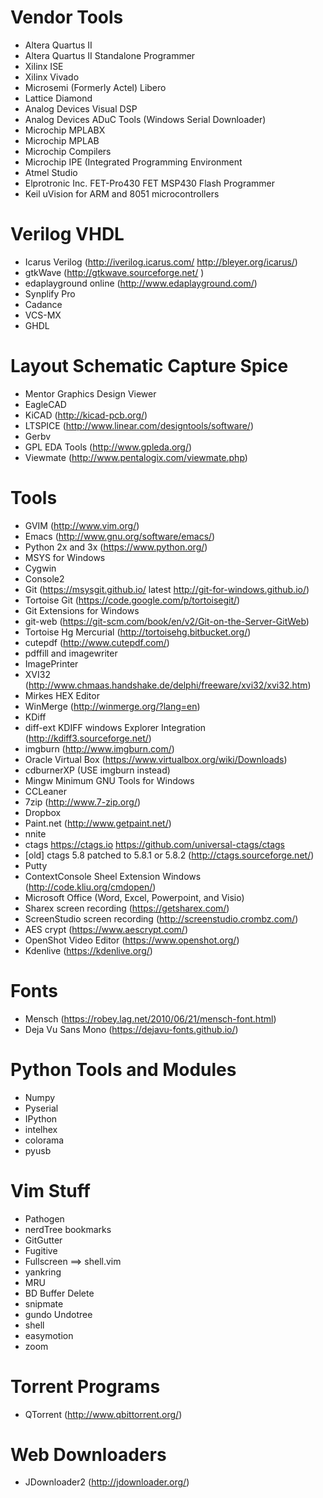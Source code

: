 

Vendor Tools
============
* Altera Quartus II
* Altera Quartus II Standalone Programmer
* Xilinx ISE
* Xilinx Vivado
* Microsemi (Formerly Actel) Libero
* Lattice Diamond
* Analog Devices Visual DSP
* Analog Devices ADuC Tools (Windows Serial Downloader)
* Microchip MPLABX
* Microchip MPLAB
* Microchip Compilers
* Microchip IPE (Integrated Programming Environment
* Atmel Studio
* Elprotronic Inc. FET-Pro430 FET MSP430 Flash Programmer
* Keil uVision for ARM and 8051 microcontrollers

Verilog VHDL
============
* Icarus Verilog (http://iverilog.icarus.com/ http://bleyer.org/icarus/)
* gtkWave (http://gtkwave.sourceforge.net/ )
* edaplayground online (http://www.edaplayground.com/)
* Synplify Pro
* Cadance
* VCS-MX
* GHDL

Layout Schematic Capture Spice
=======================
* Mentor Graphics Design Viewer
* EagleCAD
* KiCAD  (http://kicad-pcb.org/)
* LTSPICE (http://www.linear.com/designtools/software/)
* Gerbv
* GPL EDA Tools (http://www.gpleda.org/)
* Viewmate (http://www.pentalogix.com/viewmate.php)

Tools
=====
* GVIM (http://www.vim.org/)
* Emacs (http://www.gnu.org/software/emacs/)
* Python 2x and 3x (https://www.python.org/)
* MSYS for Windows
* Cygwin
* Console2
* Git (https://msysgit.github.io/  latest  http://git-for-windows.github.io/)
* Tortoise Git (https://code.google.com/p/tortoisegit/)
* Git Extensions for Windows
* git-web (https://git-scm.com/book/en/v2/Git-on-the-Server-GitWeb)
* Tortoise Hg Mercurial (http://tortoisehg.bitbucket.org/)
* cutepdf (http://www.cutepdf.com/)
* pdffill and imagewriter
* ImagePrinter
* XVI32 (http://www.chmaas.handshake.de/delphi/freeware/xvi32/xvi32.htm)
* Mirkes HEX Editor
* WinMerge (http://winmerge.org/?lang=en)
* KDiff
* diff-ext KDIFF windows Explorer Integration (http://kdiff3.sourceforge.net/)
* imgburn (http://www.imgburn.com/)
* Oracle Virtual Box (https://www.virtualbox.org/wiki/Downloads)
* cdburnerXP (USE imgburn instead)
* Mingw Minimum GNU Tools for Windows
* CCLeaner
* 7zip (http://www.7-zip.org/)
* Dropbox
* Paint.net (http://www.getpaint.net/)
* nnite
* ctags https://ctags.io  https://github.com/universal-ctags/ctags
* [old] ctags 5.8 patched to 5.8.1 or 5.8.2 (http://ctags.sourceforge.net/)
* Putty
* ContextConsole Sheel Extension Windows (http://code.kliu.org/cmdopen/)
* Microsoft Office (Word, Excel, Powerpoint, and Visio)
* Sharex screen recording (https://getsharex.com/)
* ScreenStudio screen recording (http://screenstudio.crombz.com/)
* AES crypt (https://www.aescrypt.com/)
* OpenShot Video Editor (https://www.openshot.org/)
* Kdenlive (https://kdenlive.org/)


Fonts
=====
* Mensch (https://robey.lag.net/2010/06/21/mensch-font.html)
* Deja Vu Sans Mono (https://dejavu-fonts.github.io/)


Python Tools and Modules
========================
* Numpy
* Pyserial
* IPython
* intelhex
* colorama
* pyusb

Vim Stuff
=========
* Pathogen
* nerdTree bookmarks
* GitGutter
* Fugitive
* Fullscreen ==> shell.vim
* yankring
* MRU
* BD Buffer Delete
* snipmate
* gundo Undotree
* shell
* easymotion
* zoom

Torrent Programs
================
* QTorrent (http://www.qbittorrent.org/)

Web Downloaders
===============
* JDownloader2 (http://jdownloader.org/)


